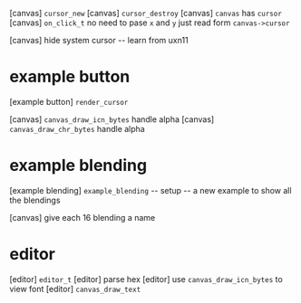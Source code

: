 [canvas] `cursor_new`
[canvas] `cursor_destroy`
[canvas] `canvas` has `cursor`
[canvas] `on_click_t` no need to pase `x` and `y` just read form `canvas->cursor`

[canvas] hide system cursor -- learn from uxn11

# example button

[example button] `render_cursor`

[canvas] `canvas_draw_icn_bytes` handle alpha
[canvas] `canvas_draw_chr_bytes` handle alpha

# example blending

[example blending] `example_blending` -- setup -- a new example to show all the blendings

[canvas] give each 16 blending a name

# editor

[editor] `editor_t`
[editor] parse hex
[editor] use `canvas_draw_icn_bytes` to view font
[editor] `canvas_draw_text`
